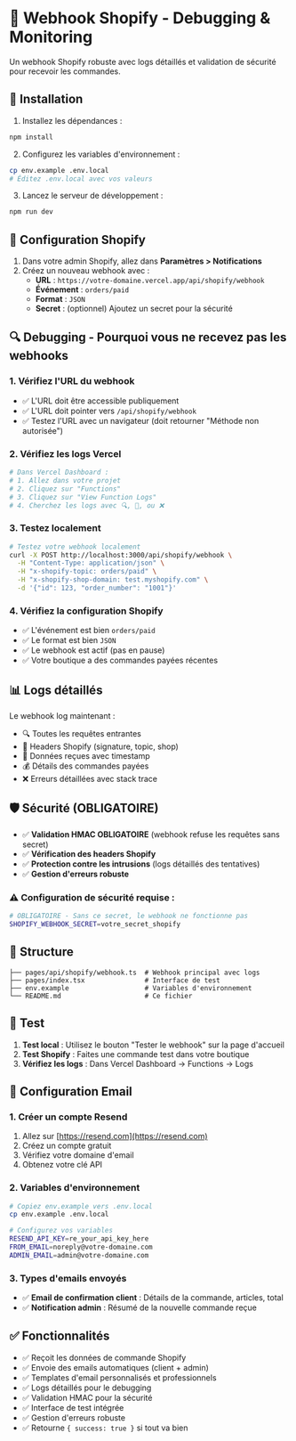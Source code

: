 # 🎯 Webhook Shopify - Debugging & Monitoring

Un webhook Shopify robuste avec logs détaillés et validation de sécurité pour recevoir les commandes.

## 🚀 Installation

1. Installez les dépendances :
```bash
npm install
```

2. Configurez les variables d'environnement :
```bash
cp env.example .env.local
# Éditez .env.local avec vos valeurs
```

3. Lancez le serveur de développement :
```bash
npm run dev
```

## 🔧 Configuration Shopify

1. Dans votre admin Shopify, allez dans **Paramètres > Notifications**
2. Créez un nouveau webhook avec :
   - **URL** : `https://votre-domaine.vercel.app/api/shopify/webhook`
   - **Événement** : `orders/paid`
   - **Format** : `JSON`
   - **Secret** : (optionnel) Ajoutez un secret pour la sécurité

## 🔍 Debugging - Pourquoi vous ne recevez pas les webhooks

### 1. Vérifiez l'URL du webhook
- ✅ L'URL doit être accessible publiquement
- ✅ L'URL doit pointer vers `/api/shopify/webhook`
- ✅ Testez l'URL avec un navigateur (doit retourner "Méthode non autorisée")

### 2. Vérifiez les logs Vercel
```bash
# Dans Vercel Dashboard :
# 1. Allez dans votre projet
# 2. Cliquez sur "Functions"
# 3. Cliquez sur "View Function Logs"
# 4. Cherchez les logs avec 🔍, 📩, ou ❌
```

### 3. Testez localement
```bash
# Testez votre webhook localement
curl -X POST http://localhost:3000/api/shopify/webhook \
  -H "Content-Type: application/json" \
  -H "x-shopify-topic: orders/paid" \
  -H "x-shopify-shop-domain: test.myshopify.com" \
  -d '{"id": 123, "order_number": "1001"}'
```

### 4. Vérifiez la configuration Shopify
- ✅ L'événement est bien `orders/paid`
- ✅ Le format est bien `JSON`
- ✅ Le webhook est actif (pas en pause)
- ✅ Votre boutique a des commandes payées récentes

## 📊 Logs détaillés

Le webhook log maintenant :
- 🔍 Toutes les requêtes entrantes
- 🔐 Headers Shopify (signature, topic, shop)
- 📩 Données reçues avec timestamp
- 💰 Détails des commandes payées
- ❌ Erreurs détaillées avec stack trace

## 🛡️ Sécurité (OBLIGATOIRE)

- ✅ **Validation HMAC OBLIGATOIRE** (webhook refuse les requêtes sans secret)
- ✅ **Vérification des headers Shopify**
- ✅ **Protection contre les intrusions** (logs détaillés des tentatives)
- ✅ **Gestion d'erreurs robuste**

### ⚠️ Configuration de sécurité requise :
```bash
# OBLIGATOIRE - Sans ce secret, le webhook ne fonctionne pas
SHOPIFY_WEBHOOK_SECRET=votre_secret_shopify
```

## 📁 Structure

```
├── pages/api/shopify/webhook.ts  # Webhook principal avec logs
├── pages/index.tsx               # Interface de test
├── env.example                   # Variables d'environnement
└── README.md                     # Ce fichier
```

## 🧪 Test

1. **Test local** : Utilisez le bouton "Tester le webhook" sur la page d'accueil
2. **Test Shopify** : Faites une commande test dans votre boutique
3. **Vérifiez les logs** : Dans Vercel Dashboard → Functions → Logs

## 📧 Configuration Email

### 1. Créer un compte Resend
1. Allez sur [https://resend.com](https://resend.com)
2. Créez un compte gratuit
3. Vérifiez votre domaine d'email
4. Obtenez votre clé API

### 2. Variables d'environnement
```bash
# Copiez env.example vers .env.local
cp env.example .env.local

# Configurez vos variables
RESEND_API_KEY=re_your_api_key_here
FROM_EMAIL=noreply@votre-domaine.com
ADMIN_EMAIL=admin@votre-domaine.com
```

### 3. Types d'emails envoyés
- ✅ **Email de confirmation client** : Détails de la commande, articles, total
- ✅ **Notification admin** : Résumé de la nouvelle commande reçue

## ✅ Fonctionnalités

- ✅ Reçoit les données de commande Shopify
- ✅ Envoie des emails automatiques (client + admin)
- ✅ Templates d'email personnalisés et professionnels
- ✅ Logs détaillés pour le debugging
- ✅ Validation HMAC pour la sécurité
- ✅ Interface de test intégrée
- ✅ Gestion d'erreurs robuste
- ✅ Retourne `{ success: true }` si tout va bien